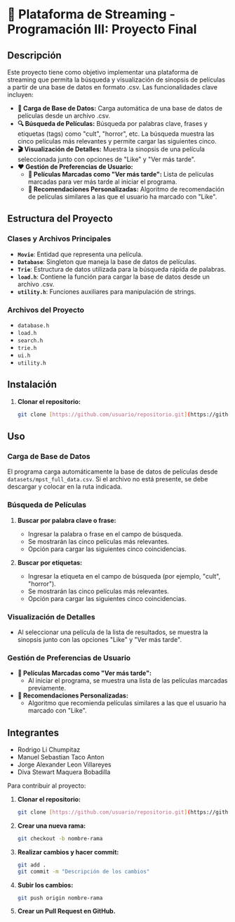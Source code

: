 # 🎥 Plataforma de Streaming - Programación III: Proyecto Final

## Descripción
Este proyecto tiene como objetivo implementar una plataforma de streaming que permita la búsqueda y visualización de sinopsis de películas a partir de una base de datos en formato .csv. Las funcionalidades clave incluyen:

- **💾 Carga de Base de Datos:** Carga automática de una base de datos de películas desde un archivo .csv.
- **🔍 Búsqueda de Películas:** Búsqueda por palabras clave, frases y etiquetas (tags) como "cult", "horror", etc. La búsqueda muestra las cinco películas más relevantes y permite cargar las siguientes cinco.
- **🎬 Visualización de Detalles:** Muestra la sinopsis de una película seleccionada junto con opciones de "Like" y "Ver más tarde".
- **❤️ Gestión de Preferencias de Usuario:**
  - **📌 Películas Marcadas como "Ver más tarde":** Lista de películas marcadas para ver más tarde al iniciar el programa.
  - **🤖 Recomendaciones Personalizadas:** Algoritmo de recomendación de películas similares a las que el usuario ha marcado con "Like".

## Estructura del Proyecto

### Clases y Archivos Principales

- **`Movie`**: Entidad que representa una película.
- **`Database`**: Singleton que maneja la base de datos de películas.
- **`Trie`**: Estructura de datos utilizada para la búsqueda rápida de palabras.
- **`load.h`**: Contiene la función para cargar la base de datos desde un archivo .csv.
- **`utility.h`**: Funciones auxiliares para manipulación de strings.

### Archivos del Proyecto

- `database.h`
- `load.h`
- `search.h`
- `trie.h`
- `ui.h`
- `utility.h`

## Instalación

1. **Clonar el repositorio:**

    ```bash
    git clone [https://github.com/usuario/repositorio.git](https://github.com/RodrigoLiC/proyecto-programacion3.git)
    ```

## Uso

### Carga de Base de Datos

El programa carga automáticamente la base de datos de películas desde `datasets/mpst_full_data.csv`. Si el archivo no está presente, se debe descargar y colocar en la ruta indicada.

### Búsqueda de Películas

1. **Buscar por palabra clave o frase:**
   - Ingresar la palabra o frase en el campo de búsqueda.
   - Se mostrarán las cinco películas más relevantes.
   - Opción para cargar las siguientes cinco coincidencias.

2. **Buscar por etiquetas:**
   - Ingresar la etiqueta en el campo de búsqueda (por ejemplo, "cult", "horror").
   - Se mostrarán las cinco películas más relevantes.
   - Opción para cargar las siguientes cinco coincidencias.

### Visualización de Detalles

- Al seleccionar una película de la lista de resultados, se muestra la sinopsis junto con las opciones "Like" y "Ver más tarde".

### Gestión de Preferencias de Usuario

- **📌 Películas Marcadas como "Ver más tarde":**
  - Al iniciar el programa, se muestra una lista de las películas marcadas previamente.
- **🤖 Recomendaciones Personalizadas:**
  - Algoritmo que recomienda películas similares a las que el usuario ha marcado con "Like".

## Integrantes

- Rodrigo Li Chumpitaz
- Manuel Sebastian Taco Anton
- Jorge Alexander Leon Villareyes
- Diva Stewart Maquera Bobadilla

Para contribuir al proyecto:
1. **Clonar el repositorio:**

    ```bash
    git clone [https://github.com/usuario/repositorio.git](https://github.com/RodrigoLiC/proyecto-programacion3.git)
    ```

2. **Crear una nueva rama:**

    ```bash
    git checkout -b nombre-rama
    ```

3. **Realizar cambios y hacer commit:**

    ```bash
    git add .
    git commit -m "Descripción de los cambios"
    ```

4. **Subir los cambios:**

    ```bash
    git push origin nombre-rama
    ```

5. **Crear un Pull Request en GitHub.**
